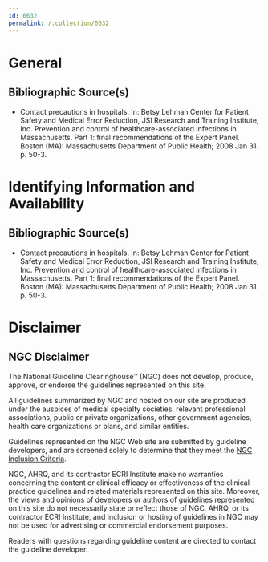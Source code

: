 ```yaml
---
id: 6632
permalink: /:collection/6632
---
```


# General

## Bibliographic Source(s)

- Contact precautions in hospitals. In: Betsy Lehman Center for Patient Safety and Medical Error Reduction, JSI Research and Training Institute, Inc. Prevention and control of healthcare-associated infections in Massachusetts. Part 1: final recommendations of the Expert Panel. Boston (MA): Massachusetts Department of Public Health; 2008 Jan 31. p. 50-3.

# Identifying Information and Availability

## Bibliographic Source(s)

- Contact precautions in hospitals. In: Betsy Lehman Center for Patient Safety and Medical Error Reduction, JSI Research and Training Institute, Inc. Prevention and control of healthcare-associated infections in Massachusetts. Part 1: final recommendations of the Expert Panel. Boston (MA): Massachusetts Department of Public Health; 2008 Jan 31. p. 50-3.

# Disclaimer

## NGC Disclaimer

The National Guideline Clearinghouse™ (NGC) does not develop, produce, approve, or endorse the guidelines represented on this site.

All guidelines summarized by NGC and hosted on our site are produced under the auspices of medical specialty societies, relevant professional associations, public or private organizations, other government agencies, health care organizations or plans, and similar entities.

Guidelines represented on the NGC Web site are submitted by guideline developers, and are screened solely to determine that they meet the [NGC Inclusion Criteria](/help-and-about/summaries/inclusion-criteria).

NGC, AHRQ, and its contractor ECRI Institute make no warranties concerning the content or clinical efficacy or effectiveness of the clinical practice guidelines and related materials represented on this site. Moreover, the views and opinions of developers or authors of guidelines represented on this site do not necessarily state or reflect those of NGC, AHRQ, or its contractor ECRI Institute, and inclusion or hosting of guidelines in NGC may not be used for advertising or commercial endorsement purposes.

Readers with questions regarding guideline content are directed to contact the guideline developer.

